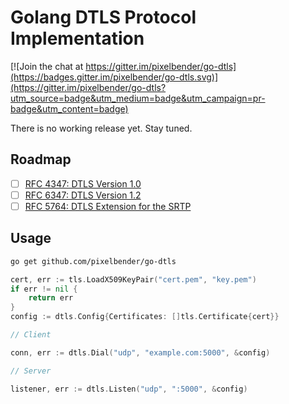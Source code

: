 # Golang DTLS Protocol Implementation

[![Join the chat at https://gitter.im/pixelbender/go-dtls](https://badges.gitter.im/pixelbender/go-dtls.svg)](https://gitter.im/pixelbender/go-dtls?utm_source=badge&utm_medium=badge&utm_campaign=pr-badge&utm_content=badge)

There is no working release yet. Stay tuned.

## Roadmap

- [ ] [RFC 4347: DTLS Version 1.0](https://tools.ietf.org/html/rfc4347)
- [ ] [RFC 6347: DTLS Version 1.2](https://tools.ietf.org/html/rfc6347)
- [ ] [RFC 5764: DTLS Extension for the SRTP](https://tools.ietf.org/html/rfc5764)

## Usage

```sh
go get github.com/pixelbender/go-dtls
```

```go
cert, err := tls.LoadX509KeyPair("cert.pem", "key.pem")
if err != nil {
    return err
}
config := dtls.Config{Certificates: []tls.Certificate{cert}}

// Client

conn, err := dtls.Dial("udp", "example.com:5000", &config)

// Server

listener, err := dtls.Listen("udp", ":5000", &config)
```
